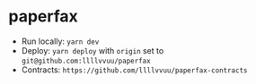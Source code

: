 # paperfax

* Run locally: `yarn dev`
* Deploy: `yarn deploy` with `origin` set to `git@github.com:llllvvuu/paperfax`
* Contracts: `https://github.com/llllvvuu/paperfax-contracts`

